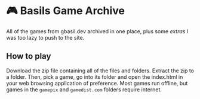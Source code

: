 # 🎮 Basils Game Archive

All of the games from gbasil.dev archived in one place, plus some *extras* I was too lazy to push to the site.

## How to play

Download the zip file containing all of the files and folders. Extract the zip to a folder. Then, pick a game, go into its folder and open the index.html in your web browsing application of preference. Most games run offline, but games in the `gamepix` and `gamedist.com` folders require internet.